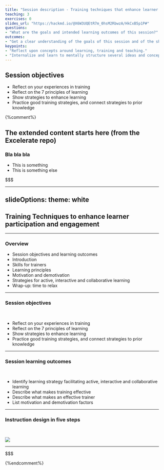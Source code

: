 ```yaml
---
title: "Session description - Training techniques that enhance learner participation and engagement"
teaching: 3
exercises: 0
slides_url: "https://hackmd.io/@X6W3UQEtR7m_0hsM2RbwzA/HkCxB5p1P#"
questions:
- "What are the goals and intended learning outcomes of this session?"
outcomes:
- "Get a clear understanding of the goals of this session and of the skil the learners are expected to acquire."
keypoints:
- "Reflect upon concepts around learning, training and teaching."
- "Internalize and learn to mentally structure several ideas and concepts related to learning, training and teaching."
---
```


## Session objectives
- Reflect on your experiences in training
- Reflect on the 7 principles of learning
- Show strategies to enhance learning
- Practice good training strategies, and connect strategies to prior knowledge

{%comment%}
## The extended content starts here (from the Excelerate repo)

### Bla bla bla
- This is something
- This is something else


$$$

---
slideOptions:
  theme: white
---

## Training Techniques to enhance learner participation and engagement

---

### Overview

- Session objectives and learning outcomes
- Introduction
- Skills for trainers
- Learning principles
- Motivation and demotivation
- Strategies for active, interactive and collaborative learning
- Wrap-up: time to relax

---

### Session objectives

<br/>

- Reflect on your experiences in training
- Reflect on the 7 principles of learning
- Show strategies to enhance learning
- Practice good training strategies, and connect strategies to prior knowledge

---

### Session learning outcomes

<br/>

- Identify learning strategy facilitating active, interactive and collaborative learning
- Describe what makes training effective
- Describe what makes an effective trainer
- List motivation and demotivation factors

---

### Instruction design in five steps

<br/>

![](https://i.imgur.com/rDN1XF0.png)

---

$$$


{%endcomment%}
